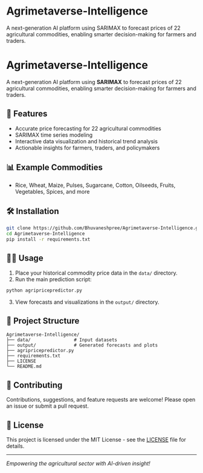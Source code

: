 # Agrimetaverse-Intelligence
A next-generation AI platform using SARIMAX to forecast prices of 22 agricultural commodities, enabling smarter decision-making for farmers and traders.
# Agrimetaverse-Intelligence

A next-generation AI platform using **SARIMAX** to forecast prices of 22 agricultural commodities, enabling smarter decision-making for farmers and traders.

## 🚀 Features

- Accurate price forecasting for 22 agricultural commodities
- SARIMAX time series modeling
- Interactive data visualization and historical trend analysis
- Actionable insights for farmers, traders, and policymakers

## 📊 Example Commodities
- Rice, Wheat, Maize, Pulses, Sugarcane, Cotton, Oilseeds, Fruits, Vegetables, Spices, and more

## 🛠️ Installation

```bash
git clone https://github.com/Bhuvaneshpree/Agrimetaverse-Intelligence.git
cd Agrimetaverse-Intelligence
pip install -r requirements.txt
```

## 🧑‍💻 Usage

1. Place your historical commodity price data in the `data/` directory.
2. Run the main prediction script:

```bash
python agripricepredictor.py
```

3. View forecasts and visualizations in the `output/` directory.

## 📁 Project Structure

```
Agrimetaverse-Intelligence/
├── data/                # Input datasets
├── output/              # Generated forecasts and plots
├── agripricepredictor.py
├── requirements.txt
├── LICENSE
└── README.md
```

## 🤝 Contributing

Contributions, suggestions, and feature requests are welcome! Please open an issue or submit a pull request.

## 📄 License

This project is licensed under the MIT License - see the [LICENSE](LICENSE) file for details.

---

*Empowering the agricultural sector with AI-driven insight!*
